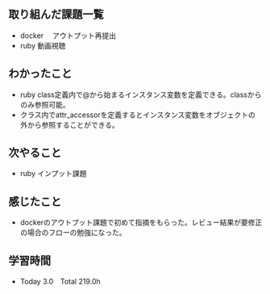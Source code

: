 ## 取り組んだ課題一覧  
- docker　 アウトプット再提出
- ruby 動画視聴
## わかったこと
- ruby class定義内で@から始まるインスタンス変数を定義できる。classからのみ参照可能。
- クラス内でattr_accessorを定義するとインスタンス変数をオブジェクトの外から参照することができる。
## 次やること  
- ruby インプット課題
## 感じたこと  
- dockerのアウトプット課題で初めて指摘をもらった。レビュー結果が要修正の場合のフローの勉強になった。
## 学習時間  
- Today 3.0　Total 219.0h
